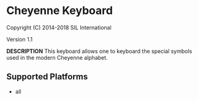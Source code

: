Cheyenne Keyboard
=====================

Copyright (C) 2014-2018 SIL International

Version 1.1

__DESCRIPTION__
This keyboard allows one to keyboard the special symbols used in the modern Cheyenne alphabet.

Supported Platforms
-------------------
 * all
